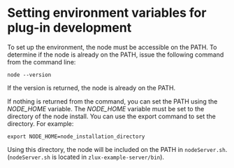 # Setting environment variables for plug-in development

To set up the environment, the node must be accessible on the PATH. To determine if the node is already on the PATH, issue the following command from the command line:

```text
node --version
```

If the version is returned, the node is already on the PATH.

If nothing is returned from the command, you can set the PATH using the _NODE\_HOME_ variable. The _NODE\_HOME_ variable must be set to the directory of the node install. You can use the export command to set the directory. For example:

```text
export NODE_HOME=node_installation_directory
```

Using this directory, the node will be included on the PATH in `nodeServer.sh`. \(`nodeServer.sh` is located in `zlux-example-server/bin`\).

